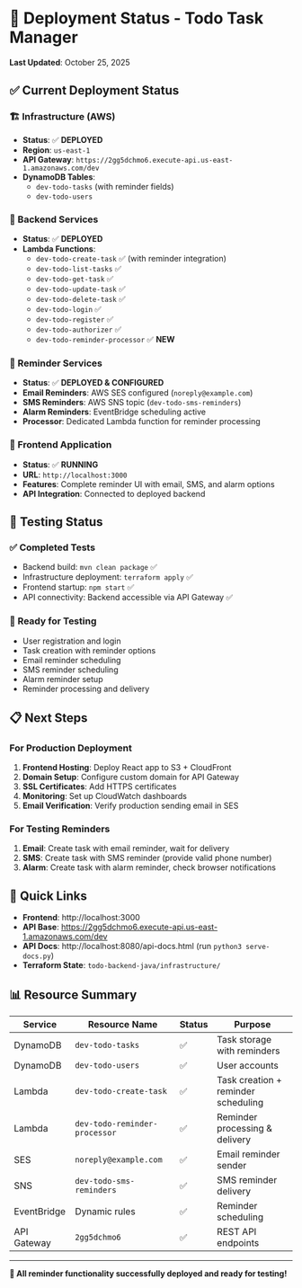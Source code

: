 # 🚀 Deployment Status - Todo Task Manager

**Last Updated**: October 25, 2025

## ✅ Current Deployment Status

### 🏗️ Infrastructure (AWS)
- **Status**: ✅ **DEPLOYED**
- **Region**: `us-east-1`
- **API Gateway**: `https://2gg5dchmo6.execute-api.us-east-1.amazonaws.com/dev`
- **DynamoDB Tables**: 
  - `dev-todo-tasks` (with reminder fields)
  - `dev-todo-users`

### 🔧 Backend Services
- **Status**: ✅ **DEPLOYED**
- **Lambda Functions**:
  - `dev-todo-create-task` ✅ (with reminder integration)
  - `dev-todo-list-tasks` ✅
  - `dev-todo-get-task` ✅  
  - `dev-todo-update-task` ✅
  - `dev-todo-delete-task` ✅
  - `dev-todo-login` ✅
  - `dev-todo-register` ✅
  - `dev-todo-authorizer` ✅
  - `dev-todo-reminder-processor` ✅ **NEW**

### 📧 Reminder Services
- **Status**: ✅ **DEPLOYED & CONFIGURED**
- **Email Reminders**: AWS SES configured (`noreply@example.com`)
- **SMS Reminders**: AWS SNS topic (`dev-todo-sms-reminders`)
- **Alarm Reminders**: EventBridge scheduling active
- **Processor**: Dedicated Lambda function for reminder processing

### 🎨 Frontend Application  
- **Status**: ✅ **RUNNING**
- **URL**: `http://localhost:3000`
- **Features**: Complete reminder UI with email, SMS, and alarm options
- **API Integration**: Connected to deployed backend

## 🧪 Testing Status

### ✅ Completed Tests
- Backend build: `mvn clean package` ✅
- Infrastructure deployment: `terraform apply` ✅  
- Frontend startup: `npm start` ✅
- API connectivity: Backend accessible via API Gateway ✅

### 🎯 Ready for Testing
- User registration and login
- Task creation with reminder options
- Email reminder scheduling  
- SMS reminder scheduling
- Alarm reminder setup
- Reminder processing and delivery

## 📋 Next Steps

### For Production Deployment
1. **Frontend Hosting**: Deploy React app to S3 + CloudFront
2. **Domain Setup**: Configure custom domain for API Gateway
3. **SSL Certificates**: Add HTTPS certificates  
4. **Monitoring**: Set up CloudWatch dashboards
5. **Email Verification**: Verify production sending email in SES

### For Testing Reminders
1. **Email**: Create task with email reminder, wait for delivery
2. **SMS**: Create task with SMS reminder (provide valid phone number)
3. **Alarm**: Create task with alarm reminder, check browser notifications

## 🔗 Quick Links

- **Frontend**: http://localhost:3000
- **API Base**: https://2gg5dchmo6.execute-api.us-east-1.amazonaws.com/dev
- **API Docs**: http://localhost:8080/api-docs.html (run `python3 serve-docs.py`)
- **Terraform State**: `todo-backend-java/infrastructure/`

## 📊 Resource Summary

| Service | Resource Name | Status | Purpose |
|---------|---------------|--------|---------|
| DynamoDB | `dev-todo-tasks` | ✅ | Task storage with reminders |
| DynamoDB | `dev-todo-users` | ✅ | User accounts |
| Lambda | `dev-todo-create-task` | ✅ | Task creation + reminder scheduling |
| Lambda | `dev-todo-reminder-processor` | ✅ | Reminder processing & delivery |
| SES | `noreply@example.com` | ✅ | Email reminder sender |
| SNS | `dev-todo-sms-reminders` | ✅ | SMS reminder delivery |
| EventBridge | Dynamic rules | ✅ | Reminder scheduling |
| API Gateway | `2gg5dchmo6` | ✅ | REST API endpoints |

---

**🎉 All reminder functionality successfully deployed and ready for testing!**
